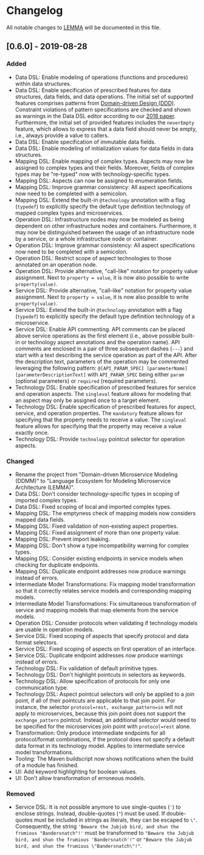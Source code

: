# Changelog
All notable changes to [LEMMA](https://github.com/SeelabFhdo/lemma/) will be documented in this file.

## [0.6.0] - 2019-08-28
### Added
- Data DSL: Enable modeling of operations (functions and procedures) within data structures.
- Data DSL: Enable specification of prescribed features for data structures, data fields, and data operations. The initial set of supported features comprises patterns from [Domain-driven Design (DDD)](https://www.domainlanguage.com). Constraint violations of pattern specifications are checked and shown as warnings in the Data DSL editor according to our [2018 paper](http://fmse.di.unimi.it/faacs2017/papers/paperMSE1.pdf). Furthermore, the initial set of provided features includes the ```neverEmpty``` feature, which allows to express that a data field should never be empty, i.e., always provide a value to callers.
- Data DSL: Enable specification of immutable data fields.
- Data DSL: Enable modeling of initialization values for data fields in data structures.
- Mapping DSL: Enable mapping of complex types. Aspects may now be assigned to complex types and their fields. Moreover, fields of complex types may be "re-typed" now with technology-specific types.
- Mapping DSL: Aspects can now be assigned to enumeration fields.
- Mapping DSL: Improve grammar consistency: All aspect specifications now need to be completed with a semicolon.
- Mapping DSL: Extend the built-in ```@technology``` annotation with a flag (```typedef```) to explicitly specify the default type definition technology of mapped complex types and microservices.
- Operation DSL: Infrastructure nodes may now be modeled as being dependent on other infrastructure nodes and containers. Furthermore, it may now be distinguished between the usage of an infrastructure node by a service, or a whole infrastructure node or container.
- Operation DSL: Improve grammar consistency: All aspect specifications now need to be completed with a semicolon.
- Operation DSL: Restrict scope of aspect technologies to those annotated on an operation node.
- Operation DSL: Provide alternative, "call-like" notation for property value assignment. Next to ```property = value```, it is now also possible to write ```property(value)```.
- Service DSL: Provide alternative, "call-like" notation for property value assignment. Next to ```property = value```, it is now also possible to write ```property(value)```.
- Service DSL: Extend the built-in ```@technology``` annotation with a flag (```typedef```) to explicitly specify the default type definition technology of a microservice.
- Service DSL: Enable API commenting. API comments can be placed above service operations as the first element (i.e., above possible built-in or technology aspect annotations and the operation name). API comments are enclosed in a pair of three subsequent dashes (```---```) and start with a text describing the service operation as part of the API. After the description text, parameters of the operation may be commented leveraging the following pattern: ```@[API_PARAM_SPEC] [parameterName] [parameterDescriptionText]``` with ```API_PARAM_SPEC``` being either ```param``` (optional parameters) or ```required``` (required parameters).
- Technology DSL: Enable specification of prescribed features for service and operation aspects. The ```singleval``` feature allows for modeling that an aspect may only be assigned once to a target element.
- Technology DSL: Enable specification of prescribed features for aspect, service, and operation properties. The  ```mandatory``` feature allows for specifying that the property needs to receive a value. The ```singleval``` feature allows for specifying that the property may receive a value exactly once.
- Technology DSL: Provide ```technology``` pointcut selector for operation aspects.

### Changed
- Rename the project from "Domain-driven Microservice Modeling (DDMM)" to "Language Ecosystem for Modeling Microservice Architecture (LEMMA)".
- Data DSL: Don't consider technology-specific types in scoping of imported complex types.
- Data DSL: Fixed scoping of local and imported complex types.
- Mapping DSL: The emptyness check of mapping models now considers mapped data fields.
- Mapping DSL: Fixed validation of non-existing aspect properties.
- Mapping DSL: Fixed assignment of more than one property value.
- Mapping DSL: Prevent import leaking.
- Mapping DSL: Don't show a type incompatibility warning for complex types.
- Mapping DSL: Consider existing endpoints in service models when checking for duplicate endpoints.
- Mapping DSL: Duplicate endpoint addresses now produce warnings instead of errors.
- Intermediate Model Transformations: Fix mapping model transformation so that it correctly relates service models and corresponding mapping models.
- Intermediate Model Transformations: Fix simultaneous transformation of service and mapping models that map elements from the service models.
- Operation DSL: Consider protocols when validating if technology models are usable in operation models.
- Service DSL: Fixed scoping of aspects that specify protocol and data format selectors.
- Service DSL: Fixed scoping of aspects on first operation of an interface.
- Service DSL: Duplicate endpoint addresses now produce warnings instead of errors.
- Technology DSL: Fix validation of default primitive types.
- Technology DSL: Don't highlight pointcuts in selectors as keywords.
- Technology DSL: Allow specification of protocols for only one communication type.
- Technology DSL: Aspect pointcut selectors will only be applied to a join point, if all of their pointcuts are applicable to that join point. For instance, the selector ```protocol=rest, exchange_pattern=in``` will not apply to microservices, because this join point does not support the ```exchange_pattern``` pointcut. Instead, an additional selector would need to be specified for the microservices join point with ```protocol=rest``` alone.
- Transformation: Only produce intermediate endpoints for all protocol/format combinations, if the protocol does not specify a default data format in its technology model. Applies to intermediate service model transformations.
- Tooling: The Maven buildscript now shows notifications when the build of a module has finished.
- UI: Add keyword highlighting for boolean values.
- UI: Don't allow transformation of erroneous models.

### Removed
- Service DSL: It is not possible anymore to use single-quotes (```'```) to enclose strings. Instead, double-quotes (```"```) must be used. If double-quotes must be included in strings as literals, they can be escaped to ```\"```. Consequently, the string ```'Beware the Jubjub bird, and shun the frumious "Bandersnatch"!'``` must be transformed to ```"Beware the Jubjub bird, and shun the frumious 'Bandersnatch'!"``` or ```"Beware the Jubjub bird, and shun the frumious \"Bandersnatch\"!"```.
